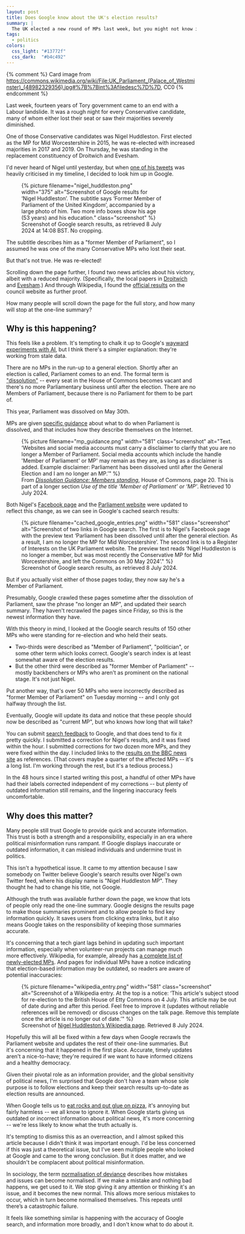 ```yaml
---
layout: post
title: Does Google know about the UK's election results?
summary: |
  The UK elected a new round of MPs last week, but you might not know it if you asked Google.
tags:
  - politics
colors:
  css_light: "#13772f"
  css_dark:  "#b4c492"
---
```


{% comment %}
  Card image from https://commons.wikimedia.org/wiki/File:UK_Parliament_(Palace_of_Westminster)_(48982329356).jpg#%7B%7Bint%3Afiledesc%7D%7D, CC0
{% endcomment %}

Last week, fourteen years of Tory government came to an end with a Labour landslide.
It was a rough night for every Conservative candidate, many of whom either lost their seat or saw their majorities severely diminished.

One of those Conservative candidates was Nigel Huddleston.
First elected as the MP for Mid Worcestershire in 2015, he was re-elected with increased majorities in 2017 and 2019.
On Thursday, he was standing in the replacement constituency of Droitwich and Evesham.

I'd never heard of Nigel until yesterday, but when [one of his tweets] was heavily criticised in my timeline, I decided to look him up in Google.

[one of his tweets]: https://x.com/HuddlestonNigel/status/1810271800904819031

<figure style="width: 375px;">
  {%
    picture
    filename="nigel_huddleston.png"
    width="375"
    alt="Screenshot of Google results for ‘Nigel Huddleston’. The subtitle says ‘Former Member of Parliament of the United Kingdom’, accompanied by a large photo of him. Two more info boxes show his age (53 years) and his education."
    class="screenshot"
  %}
  <figcaption>
    Screenshot of Google search results, as retrieved 8 July 2024 at 14:08&nbsp;BST.
    No cropping.
  </figcaption>
</figure>

The subtitle describes him as a "former Member of Parliament", so I assumed he was one of the many Conservative MPs who lost their seat.

But that's not true.
He was re-elected!

Scrolling down the page further, I found two news articles about his victory, albeit with a reduced majority.
(Specifically, the local papers in [Droitwich] and [Evesham].)
And through Wikipedia, I found the [official results] on the council website as further proof.

How many people will scroll down the page for the full story, and how many will stop at the one-line summary?

[Droitwich]: https://droitwichstandard.co.uk/news/general-election-result-conservative-nigel-huddleston-re-elected-in-droitwich/
[Evesham]: https://www.eveshamjournal.co.uk/news/24432254.conservative-nigel-huddleston-keeps-droitwich-evesham/
[official results]: https://www.wychavon.gov.uk/residents/elections

## Why is this happening?

This feels like a problem.
It's tempting to chalk it up to Google's [wayward experiments with AI], but I think there's a simpler explanation: they're working from stale data.

There are no MPs in the run-up to a general election.
Shortly after an election is called, Parliament comes to an end.
The formal term is ["dissolution"][dissolved] -- every seat in the House of Commons becomes vacant and there's no more Parliamentary business until after the election.
There are no Members of Parliament, because there is no Parliament for them to be part of.

This year, Parliament was dissolved on May 30th.

MPs are given [specific guidance](https://www.parliament.uk/globalassets/about-parliament/general-election/members_standing_redacted_-1.pdf) about what to do when Parliament is dissolved, and that includes how they describe themselves on the Internet.

<figure style="width: 581px;">
  {%
    picture
    filename="mp_guidance.png"
    width="581"
    class="screenshot"
    alt="Text. ‘Websites and social media accounts must carry a disclaimer to clarify that you are no longer a Member of Parliament. Social media accounts which include the handle 'Member of Parliament' or MP' may remain as they are, as long as a disclaimer is added. Example disclaimer: Parliament has been dissolved until after the General Election and I am no longer an MP.’"
  %}
  <figcaption>
    From <a href="https://www.parliament.uk/globalassets/about-parliament/general-election/members_standing_redacted_-1.pdf"><em>Dissolution Guidance: Members standing</em></a>, House of Commons, page 20.
    This is part of a longer section <em>Use of the title ‘Member of Parliament’
or ‘MP’</em>.
    Retrieved 10 July 2024.
  </figcaption>
</figure>

Both Nigel's [Facebook page](https://www.facebook.com/NigelHuddlestonMP/) and the [Parliament website](https://members.parliament.uk/member/4407/registeredinterests) were updated to reflect this change, as we can see in Google's cached search results:

<figure style="width: 581px;">
  {%
    picture
    filename="cached_google_entries.png"
    width="581"
    class="screenshot"
    alt="Screenshot of two links in Google search. The first is to Nigel's Facebook page with the preview text ‘Parliament has been dissolved until after the general election. As a result, I am no longer the MP for Mid Worcestershire’. The second link is to a Register of Interests on the UK Parliament website. The preview text reads ‘Nigel Huddleston is no longer a member, but was most recently the Conservative MP for Mid Worcestershire, and left the Commons on 30 May 2024’."
  %}
  <figcaption>
    Screenshot of Google search results, as retrieved 8 July 2024.
  </figcaption>
</figure>

But if you actually visit either of those pages today, they now say he's a Member of Parliament.

Presumably, Google crawled these pages sometime after the dissolution of Parliament, saw the phrase "no longer an MP", and updated their search summary.
They haven't recrawled the pages since Friday, so this is the newest information they have.

With this theory in mind, I looked at the Google search results of 150 other MPs who were standing for re-election and who held their seats.

*   Two-thirds were described as "Member of Parliament", "politician", or some other term which looks correct.
    Google's search index is at least somewhat aware of the election results.
*   But the other third were described as "former Member of Parliament" -- mostly backbenchers or MPs who aren't as prominent on the national stage.
    It's not just Nigel.

Put another way, that's over 50 MPs who were incorrectly described as "former Member of Parliament" on Tuesday morning -- and I only got halfway through the list.

Eventually, Google will update its data and notice that these people should now be described as "current MP", but who knows how long that will take?

You can submit [search feedback] to Google, and that does tend to fix it pretty quickly.
I submitted a correction for Nigel's results, and it was fixed within the hour.
I submitted corrections for two dozen more MPs, and they were fixed within the day.
I included links to the [results on the BBC news site](https://www.bbc.co.uk/news/election/2024/uk/constituencies) as references.
(That covers maybe a quarter of the affected MPs -- it's a long list.
I'm working through the rest, but it's a tedious process.)

In the 48 hours since I started writing this post, a handful of other MPs have had their labels corrected independent of my corrections -- but plenty of outdated information still remains, and the lingering inaccuracy feels uncomfortable.

[dissolved]: https://www.parliament.uk/about/how/elections-and-voting/general/dissolution/
[wayward experiments with AI]: https://www.wired.com/story/google-ai-overview-search-issues/
[search feedback]: https://support.google.com/websearch/answer/3338405?hl=en

## Why does this matter?

Many people still trust Google to provide quick and accurate information.
This trust is both a strength and a responsibility, especially in an era where political misinformation runs rampant.
If Google displays inaccurate or outdated information, it can mislead individuals and undermine trust in politics.

This isn't a hypothetical issue.
It came to my attention because I saw somebody on Twitter believe Google's search results over Nigel's own Twitter feed, where his display name is "Nigel Huddleston MP".
They thought he had to change his title, not Google.

Although the truth was available further down the page, we know that lots of people only read the one-line summary.
Google designs the results page to make those summaries prominent and to allow people to find key information quickly.
It saves users from clicking extra links, but it also means Google takes on the responsibility of keeping those summaries accurate.

It's concerning that a tech giant lags behind in updating such important information, especially when volunteer-run projects can manage much more effectively.
Wikipedia, for example, already has [a complete list of newly-elected MPs][wikipedia].
And pages for individual MPs have a notice indicating that election-based information may be outdated, so readers are aware of potential inaccuracies:

<figure style="width: 581px;">
  {%
    picture
    filename="wikipedia_entry.png"
    width="581"
    class="screenshot"
    alt="Screenshot of a Wikipedia entry. At the top is a notice: ‘This article's subject stood for re-election to the British House of Etty Commons on 4 July. This article may be out of date during and after this period. Feel free to improve it (updates without reliable references will be removed) or discuss changes on the talk page. Remove this template once the article is no longer out of date.’"
  %}
  <figcaption>
    Screenshot of <a href="https://en.wikipedia.org/wiki/Nigel_Huddleston">Nigel Huddleston’s Wikipedia page</a>.
    Retrieved 8 July 2024.
  </figcaption>
</figure>

Hopefully this will all be fixed within a few days when Google recrawls the Parliament website and updates the rest of their one-line summaries.
But it's concerning that it happened in the first place.
Accurate, timely updates aren't a nice-to-have; they're required if we want to have informed citizens and a healthy democracy.

Given their pivotal role as an information provider, and the global sensitivity of political news, I'm surprised that Google don't have a team whose sole purpose is to follow elections and keep their search results up-to-date as election results are announced.

When Google tells us to [eat rocks and put glue on pizza], it's annoying but fairly harmless -- we all know to ignore it.
When Google starts giving us outdated or incorrect information about political news, it's more concerning -- we're less likely to know what the truth actually is.

It's tempting to dismiss this as an overreaction, and I almost spiked this article because I didn't think it was important enough.
I'd be less concerned if this was just a theoretical issue, but I've seen multiple people who looked at Google and came to the wrong conclusion.
But it does matter, and we shouldn't be complacent about political misinformation.

In sociology, the term [normalisation of deviance] describes how mistakes and issues can become normalised.
If we make a mistake and nothing bad happens, we get used to it.
We stop giving it any attention or thinking it's an issue, and it becomes the new normal.
This allows more serious mistakes to occur, which in turn become normalised themselves.
This repeats until there’s a catastrophic failure.

It feels like something similar is happening with the accuracy of Google search, and information more broadly, and I don't know what to do about it.

[wikipedia]: https://en.wikipedia.org/wiki/List_of_MPs_elected_in_the_2024_United_Kingdom_general_election
[eat rocks and put glue on pizza]: https://www.wired.com/story/google-ai-overview-search-issues/
[normalisation of deviance]: https://en.wikipedia.org/wiki/Normalization_of_deviance
[Overton window]: https://en.wikipedia.org/wiki/Overton_window
